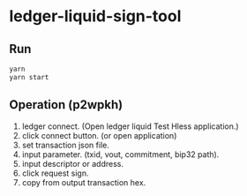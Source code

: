 # ledger-liquid-sign-tool

## Run

```bash
yarn
yarn start
```

## Operation (p2wpkh)

  1. ledger connect. (Open ledger liquid Test Hless application.)
  2. click connect button. (or open application)
  3. set transaction json file.
  4. input parameter. (txid, vout, commitment, bip32 path).
  5. input descriptor or address.
  6. click request sign.
  7. copy from output transaction hex.
